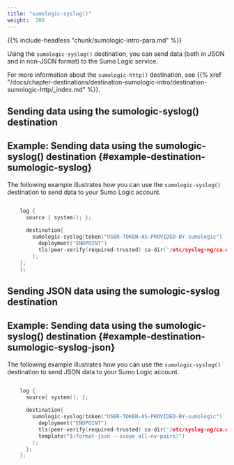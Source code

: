 ```yaml
---
title: "sumologic-syslog()"
weight:  300
---
```

<!-- DISCLAIMER: This file is based on the syslog-ng Open Source Edition documentation https://github.com/balabit/syslog-ng-ose-guides/commit/2f4a52ee61d1ea9ad27cb4f3168b95408fddfdf2 and is used under the terms of The syslog-ng Open Source Edition Documentation License. The file has been modified by Axoflow. -->

{{% include-headless "chunk/sumologic-intro-para.md" %}}

Using the `sumologic-syslog()` destination, you can send data (both in JSON and in non-JSON format) to the Sumo Logic service.

For more information about the `sumologic-http()` destination, see {{% xref "/docs/chapter-destinations/destination-sumologic-intro/destination-sumologic-http/_index.md" %}}.


## Sending data using the sumologic-syslog() destination


## Example: Sending data using the sumologic-syslog() destination {#example-destination-sumologic-syslog}

The following example illustrates how you can use the `sumologic-syslog()` destination to send data to your Sumo Logic account.

```c

    log {
      source { system(); };
    
      destination{
        sumologic-syslog(token("USER-TOKEN-AS-PROVIDED-BY-sumologic")
          deployment("ENDPOINT")
          tls(peer-verify(required-trusted) ca-dir('/etc/syslog-ng/ca.d'))
        );
    };
    };

```




## Sending JSON data using the sumologic-syslog destination


## Example: Sending data using the sumologic-syslog() destination {#example-destination-sumologic-syslog-json}

The following example illustrates how you can use the `sumologic-syslog()` destination to send JSON data to your Sumo Logic account.

```c

    log {
      source{ system(); };
    
      destination{
        sumologic-syslog(token("USER-TOKEN-AS-PROVIDED-BY-sumologic")
          deployment("ENDPOINT")
          tls(peer-verify(required-trusted) ca-dir('/etc/syslog-ng/ca.d'))
          template("$(format-json --scope all-nv-pairs)")
        );
      };
    };

```


